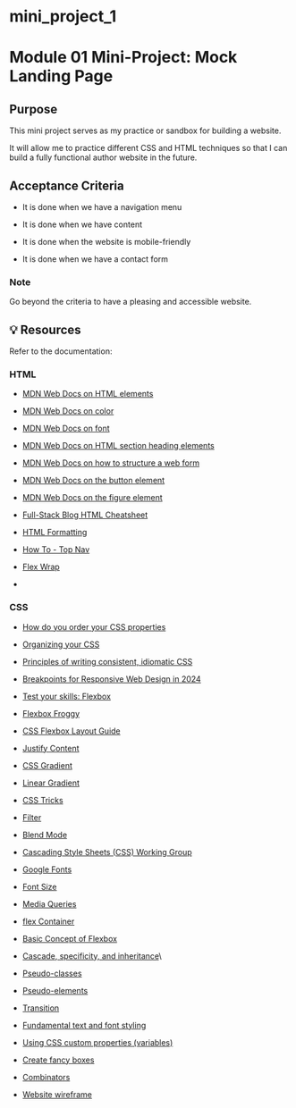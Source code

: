 # mini_project_1
# Module 01 Mini-Project: Mock Landing Page

## Purpose

This mini project serves as my practice or sandbox for building a website.

It will allow me to practice different CSS and HTML techniques so that I can build a fully functional author website in the future.

## Acceptance Criteria

* It is done when we have a navigation menu

* It is done when we have content

* It is done when the website is mobile-friendly

* It is done when we have a contact form

### Note

Go beyond the criteria to have a pleasing and accessible website.


## 💡 Resources

Refer to the documentation:

### HTML

* [MDN Web Docs on HTML elements](https://developer.mozilla.org/en-US/docs/Web/HTML/Element)

* [MDN Web Docs on color](https://developer.mozilla.org/en-US/docs/Web/CSS/color)

* [MDN Web Docs on font](https://developer.mozilla.org/en-US/docs/Web/CSS/font)

* [MDN Web Docs on HTML section heading elements](https://developer.mozilla.org/en-US/docs/Web/HTML/Element/Heading_Elements)

* [MDN Web Docs on how to structure a web form](https://developer.mozilla.org/en-US/docs/Learn/Forms/How_to_structure_a_web_form)

* [MDN Web Docs on the button element](https://developer.mozilla.org/en-US/docs/Web/HTML/Element/button)

* [MDN Web Docs on the figure element](https://developer.mozilla.org/en-US/docs/Web/HTML/Element/figure)

* [Full-Stack Blog HTML Cheatsheet](https://coding-boot-camp.github.io/full-stack/html/html-cheatsheet)

* [HTML Formatting](https://www.w3schools.com/html/html_formatting.asp)

* [How To - Top Nav](https://www.w3schools.com/howto/howto_js_topnav.asp)

* [Flex Wrap](https://developer.mozilla.org/en-US/docs/Web/CSS/flex-wrap)

* 


### CSS

* [How do you order your CSS properties](https://css-tricks.com/poll-results-how-do-you-order-your-css-properties/)

* [Organizing your CSS](https://developer.mozilla.org/en-US/docs/Learn/CSS/Building_blocks/Organizing)

* [Principles of writing consistent, idiomatic CSS](https://github.com/necolas/idiomatic-css)

* [Breakpoints for Responsive Web Design in 2024](https://www.browserstack.com/guide/responsive-design-breakpoints)

* [Test your skills: Flexbox](https://developer.mozilla.org/en-US/docs/Learn/CSS/CSS_layout/Flexbox_skills)

* [Flexbox Froggy](https://flexboxfroggy.com/)

* [CSS Flexbox Layout Guide](https://css-tricks.com/snippets/css/a-guide-to-flexbox/)

* [Justify Content](https://developer.mozilla.org/en-US/docs/Web/CSS/justify-content)

* [CSS Gradient](https://cssgradient.io/)

* [Linear Gradient](https://developer.mozilla.org/en-US/docs/Web/CSS/gradient/linear-gradient)

* [CSS Tricks](https://css-tricks.com/almanac/properties/b/background-image/)

* [Filter](https://developer.mozilla.org/en-US/docs/Web/CSS/filter)

* [Blend Mode](https://developer.mozilla.org/en-US/docs/Web/CSS/blend-mode)

* [Cascading Style Sheets (CSS) Working Group](https://www.w3.org/groups/wg/css/)

* [Google Fonts](https://fonts.google.com/)

* [Font Size](https://www.w3schools.com/css/css_font_size.asp)

* [Media Queries](https://developer.mozilla.org/en-US/docs/Web/CSS/CSS_media_queries/Using_media_queries)

* [flex Container](https://developer.mozilla.org/en-US/docs/Web/CSS/CSS_flexible_box_layout/Basic_concepts_of_flexbox)

* [Basic Concept of Flexbox](https://developer.mozilla.org/en-US/docs/Web/CSS/CSS_flexible_box_layout/Basic_concepts_of_flexbox)

* [Cascade, specificity, and inheritance](https://developer.mozilla.org/en-US/docs/Learn/CSS/Building_blocks/Cascade_and_inheritance)\

* [Pseudo-classes](https://developer.mozilla.org/en-US/docs/Web/CSS/Pseudo-classes)

* [Pseudo-elements](https://developer.mozilla.org/en-US/docs/Web/CSS/Pseudo-elements)

* [Transition](https://developer.mozilla.org/en-US/docs/Web/CSS/transition)

* [Fundamental text and font styling](https://developer.mozilla.org/en-US/docs/Learn/CSS/Styling_text/Fundamentals)

* [Using CSS custom properties (variables)](https://developer.mozilla.org/en-US/docs/Web/CSS/Using_CSS_custom_properties)

* [Create fancy boxes](https://developer.mozilla.org/en-US/docs/Learn/CSS/Howto/Create_fancy_boxes)

* [Combinators](https://developer.mozilla.org/en-US/docs/Learn/CSS/Building_blocks/Selectors/Combinators)

* [Website wireframe](https://en.wikipedia.org/wiki/Website_wireframe)

  

